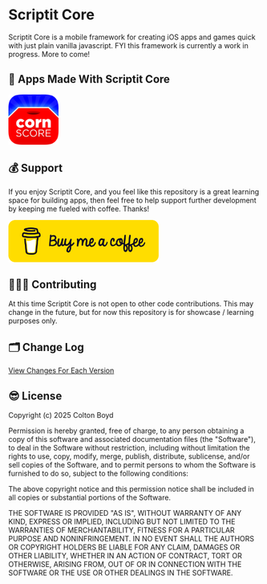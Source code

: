 # Scriptit Core

Scriptit Core is a mobile framework for creating iOS apps and games quick with just plain vanilla javascript. FYI this framework is currently a work in progress. More to come!

## 🔨 Apps Made With Scriptit Core

<a href="https://apps.apple.com/us/app/corn-score/id6446418989">
  <img src="Images/corn-score.png" alt="corn-score-app-icon" width=100, height=100>
</a>

## 💰 Support

If you enjoy Scriptit Core, and you feel like this repository is a great learning space for building apps, then feel free to help support further development by keeping me fueled with coffee. Thanks!

<a href="https://buymeacoffee.com/cobocombo">
  <img src="Images/bmc-button.png" alt="Alt Text" width="300">
</a>

## 🧑🏻‍💻 Contributing

At this time Scriptit Core is not open to other code contributions. This may change in the future, but for now this repository is for showcase / learning purposes only.

## 🗂️ Change Log 

[View Changes For Each Version](https://github.com/cobocombo/Scriptit-Core/wiki/🗂%EF%B8%8F-Change-Log)

## 😎 License
Copyright (c) 2025 Colton Boyd

Permission is hereby granted, free of charge, to any person obtaining a copy of this software and associated documentation files (the "Software"), to deal in the Software without restriction, including without limitation the rights to use, copy, modify, merge, publish, distribute, sublicense, and/or sell copies of the Software, and to permit persons to whom the Software is furnished to do so, subject to the following conditions:

The above copyright notice and this permission notice shall be included in all copies or substantial portions of the Software.

THE SOFTWARE IS PROVIDED "AS IS", WITHOUT WARRANTY OF ANY KIND, EXPRESS OR IMPLIED, INCLUDING BUT NOT LIMITED TO THE WARRANTIES OF MERCHANTABILITY, FITNESS FOR A PARTICULAR PURPOSE AND NONINFRINGEMENT. IN NO EVENT SHALL THE AUTHORS OR COPYRIGHT HOLDERS BE LIABLE FOR ANY CLAIM, DAMAGES OR OTHER LIABILITY, WHETHER IN AN ACTION OF CONTRACT, TORT OR OTHERWISE, ARISING FROM, OUT OF OR IN CONNECTION WITH THE SOFTWARE OR THE USE OR OTHER DEALINGS IN THE SOFTWARE.
